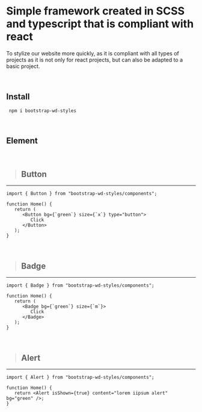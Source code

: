 
# Simple framework created in SCSS and typescript that is compliant with react

To stylize our website more quickly, as it is compliant with all types of projects as it is not only for react projects, but can also be adapted to a basic project.

&nbsp;

## Install

```
 npm i bootstrap-wd-styles
```

&nbsp;

## Element

&nbsp;

> ## Button

---

<!-- &nbsp; -->

```tsx
import { Button } from "bootstrap-wd-styles/components";

function Home() {
   return (
      <Button bg={`green`} size={`x`} type="button">
         Click
      </Button>
   );
}
```

&nbsp;

> ## Badge

---

<!-- &nbsp; -->

```tsx
import { Badge } from "bootstrap-wd-styles/components";

function Home() {
   return (
      <Badge bg={`green`} size={`m`}>
         Click
      </Badge>
   );
}
```

&nbsp;


> ## Alert

---

<!-- &nbsp; -->

```tsx
import { Alert } from "bootstrap-wd-styles/components";

function Home() {
   return <Alert isShown={true} content="lorem iipsum alert" bg="green" />;
}
```
